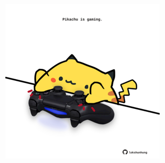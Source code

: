 <!-- built at 16/03/2022, 02:25:25 UTC -->
<p align="center">
  <img width="500" height="500" src="./ReadmeImage.svg">
</p>
